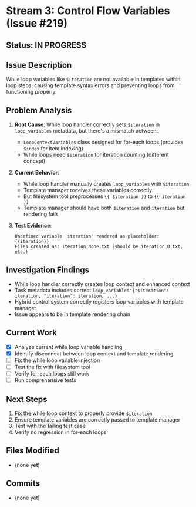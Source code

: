 # Stream 3: Control Flow Variables (Issue #219)

## Status: IN PROGRESS

## Issue Description
While loop variables like `$iteration` are not available in templates within loop steps, causing template syntax errors and preventing loops from functioning properly.

## Problem Analysis
1. **Root Cause**: While loop handler correctly sets `$iteration` in `loop_variables` metadata, but there's a mismatch between:
   - `LoopContextVariables` class designed for for-each loops (provides `$index` for item indexing)
   - While loops need `$iteration` for iteration counting (different concept)

2. **Current Behavior**: 
   - While loop handler manually creates `loop_variables` with `$iteration`
   - Template manager receives these variables correctly
   - But filesystem tool preprocesses `{{ $iteration }}` to `{{ iteration }}`
   - Template manager should have both `$iteration` and `iteration` but rendering fails

3. **Test Evidence**:
   ```
   Undefined variable 'iteration' rendered as placeholder: {{iteration}}
   Files created as: iteration_None.txt (should be iteration_0.txt, etc.)
   ```

## Investigation Findings
- While loop handler correctly creates loop context and enhanced context
- Task metadata includes correct `loop_variables`: `{"$iteration": iteration, "iteration": iteration, ...}`
- Hybrid control system correctly registers loop variables with template manager
- Issue appears to be in template rendering chain

## Current Work
- [x] Analyze current while loop variable handling
- [x] Identify disconnect between loop context and template rendering
- [ ] Fix the while loop variable injection
- [ ] Test the fix with filesystem tool
- [ ] Verify for-each loops still work
- [ ] Run comprehensive tests

## Next Steps
1. Fix the while loop context to properly provide `$iteration`
2. Ensure template variables are correctly passed to template manager
3. Test with the failing test case
4. Verify no regression in for-each loops

## Files Modified
- (none yet)

## Commits
- (none yet)